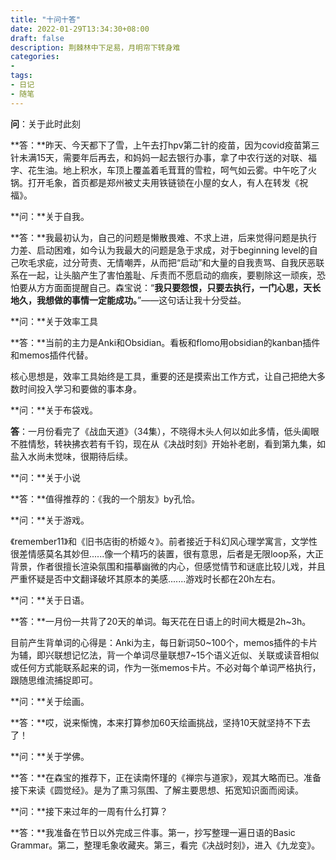 ```yaml
---
title: "十问十答"
date: 2022-01-29T13:34:30+08:00
draft: false
description: 荆棘林中下足易，月明帘下转身难
categories: 
-
tags:
- 日记
- 随笔
---
```


**问**：关于此时此刻

**答：**昨天、今天都下了雪，上午去打hpv第二针的疫苗，因为covid疫苗第三针未满15天，需要年后再去，和妈妈一起去银行办事，拿了中农行送的对联、福字、花生油。地上积水，车顶上覆盖着毛茸茸的雪粒，呵气如云雾。中午吃了火锅。打开毛象，首页都是郑州被丈夫用铁链锁在小屋的女人，有人在转发《祝福》。

**问：**关于自我。

**答：**我最初认为，自己的问题是懒散畏难、不求上进，后来觉得问题是执行力差、启动困难，如今认为我最大的问题是急于求成，对于beginning level的自己吹毛求疵，过分苛责、无情嘲弄，从而把“启动”和大量的自我责骂、自我厌恶联系在一起，让头脑产生了害怕羞耻、斥责而不愿启动的痼疾，要剔除这一顽疾，恐怕要从方方面面提醒自己。森宝说：“**我只要怨恨，只要去执行，一门心思，天长地久，我想做的事情一定能成功。**”——这句话让我十分受益。

**问：**关于效率工具

**答：**当前的主力是Anki和Obsidian。看板和flomo用obsidian的kanban插件和memos插件代替。

核心思想是，效率工具始终是工具，重要的还是摸索出工作方式，让自己把绝大多数时间投入学习和要做的事本身。

**问：**关于布袋戏。

**答**：一月份看完了《战血天道》（34集），不晓得木头人何以如此多情，低头阖眼不胜情愁，转袂拂衣若有千钧，现在从《决战时刻》开始补老剧，看到第九集，如盐入水尚未觉味，很期待后续。

**问：**关于小说

**答：**值得推荐的：《我的一个朋友》by孔恰。

**问：**关于游戏。

《remember11》和《旧书店街的桥姬々》。前者接近于科幻风心理学寓言，文学性很差情感莫名其妙但......像一个精巧的装置，很有意思，后者是无限loop系，大正背景，作者很擅长渲染氛围和描摹幽微的内心，但感觉情节和谜底比较儿戏，并且严重怀疑是否中文翻译破坏其原本的美感.......游戏时长都在20h左右。

**问：**关于日语。

**答：**一月份一共背了20天的单词。每天花在日语上的时间大概是2h~3h。

目前产生背单词的心得是：Anki为主，每日新词50~100个，memos插件的卡片为辅，即兴联想记忆法，背一个单词尽量联想7~15个语义近似、关联或读音相似或任何方式能联系起来的词，作为一张memos卡片。不必对每个单词严格执行，跟随思维流捕捉即可。

**问：**关于绘画。

**答：**哎，说来惭愧，本来打算参加60天绘画挑战，坚持10天就坚持不下去了！

**问：**关于学佛。

**答：**在森宝的推荐下，正在读南怀瑾的《禅宗与道家》，观其大略而已。准备接下来读《圆觉经》。是为了熏习氛围、了解主要思想、拓宽知识面而阅读。

**问：**接下来过年的一周有什么打算？

**答：**我准备在节日以外完成三件事。第一，抄写整理一遍日语的Basic Grammar。第二，整理毛象收藏夹。第三，看完《决战时刻》，进入《九龙变》。


